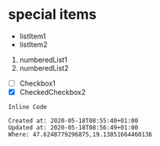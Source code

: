 # special items

*   listItem1
*   listItem2

1.  numberedList1
2.  numberedList2

- [ ] Checkbox1
- [x] CheckedCheckbox2

```
Inline Code 
```

    Created at: 2020-05-18T08:55:40+01:00
    Updated at: 2020-05-18T08:56:49+01:00
    Where: 47.6248779296875,19.13851664460136

